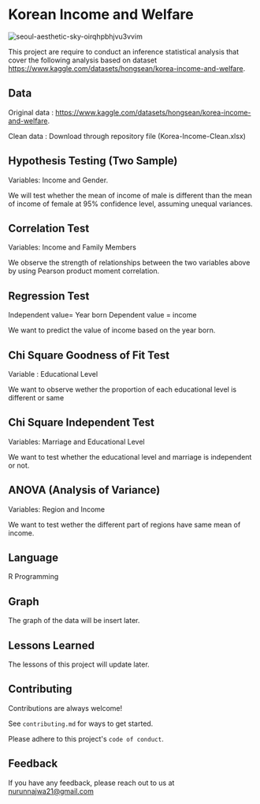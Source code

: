
# Korean Income and Welfare

![seoul-aesthetic-sky-oirqhpbhjvu3vvim](https://user-images.githubusercontent.com/89633522/188369511-1e6a10d4-299d-4e98-83c9-eca465fed21a.jpg)

This project are require to conduct an inference statistical analysis that cover the following analysis based on dataset https://www.kaggle.com/datasets/hongsean/korea-income-and-welfare.

## Data

Original data : https://www.kaggle.com/datasets/hongsean/korea-income-and-welfare.

Clean data : Download through repository file (Korea-Income-Clean.xlsx)

## Hypothesis Testing (Two Sample)

Variables: Income and Gender.

We will test whether the mean of
income of male is different than the mean of income of female at 95% confidence level,
assuming unequal variances.

## Correlation Test

Variables: Income and Family Members

We observe the strength of relationships between the two variables above by using Pearson product moment correlation.

## Regression Test 

Independent value= Year born
Dependent value = income

We want to predict the value of income based on the year born.

## Chi Square Goodness of Fit Test

Variable : Educational Level

We want to observe wether the proportion of each educational level is different or same

## Chi Square Independent Test

Variables: Marriage and Educational Level

We want to test whether the educational level and marriage is independent or not.

## ANOVA (Analysis of Variance)

Variables: Region and Income

We want to test wether the different part of regions have same mean of income.



## Language

 R Programming


## Graph

The graph of the data will be insert later.



## Lessons Learned

The lessons of  this project will update later.


## Contributing

Contributions are always welcome!

See `contributing.md` for ways to get started.

Please adhere to this project's `code of conduct`.


## Feedback

If you have any feedback, please reach out to us at nurunnajwa21@gmail.com

